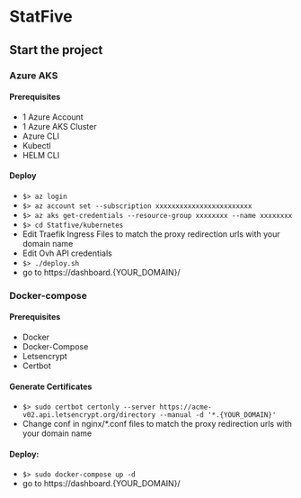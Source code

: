 # StatFive

## Start the project

### Azure AKS
#### Prerequisites
- 1 Azure Account
- 1 Azure AKS Cluster
- Azure CLI
- Kubectl
- HELM CLI

#### Deploy
- `$> az login`
- `$> az account set --subscription xxxxxxxxxxxxxxxxxxxxxxxx`
- `$> az aks get-credentials --resource-group xxxxxxxx --name xxxxxxxx`
- `$> cd Statfive/kubernetes`
- Edit Traefik Ingress Files to match the proxy redirection urls with your domain name
- Edit Ovh API credentials
- `$> ./deploy.sh`
- go to https://dashboard.{YOUR_DOMAIN}/

### Docker-compose
#### Prerequisites
- Docker
- Docker-Compose
- Letsencrypt
- Certbot

#### Generate Certificates
- `$> sudo certbot certonly --server https://acme-v02.api.letsencrypt.org/directory --manual -d '*.{YOUR_DOMAIN}'`  
- Change conf in nginx/\*.conf files to match the proxy redirection urls with your domain name

#### Deploy:
- `$> sudo docker-compose up -d`  
- go to https://dashboard.{YOUR_DOMAIN}/
